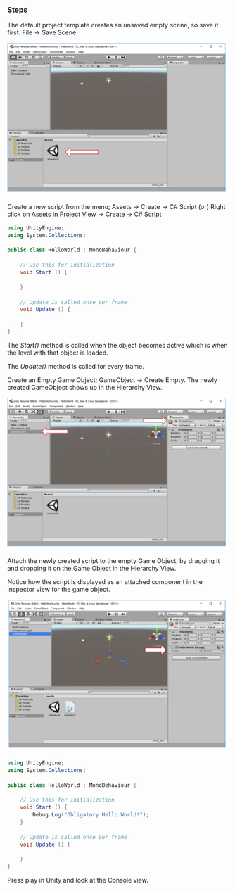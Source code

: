 ### Steps

The default project template creates an unsaved empty scene, so save it first. File -> Save Scene

![](_misc/SavedScene.png)

Create a new script from the menu; Assets -> Create -> C# Script (or) Right click on Assets in Project View -> Create -> C# Script

```csharp
using UnityEngine;
using System.Collections;

public class HelloWorld : MonoBehaviour {

	// Use this for initialization
	void Start () {
	
	}
	
	// Update is called once per frame
	void Update () {
	
	}
}
```

The *Start()* method is called when the object becomes active which is when the level with that object is loaded.

The *Update()* method is called for every frame.

Create an Empty Game Object; GameObject -> Create Empty. The newly created GameObject shows up in the Hierarchy View.

![](_misc/CreateEmptyGameObject.png)

Attach the newly created script to the empty Game Object, by dragging it and dropping it on the Game Object in the Hierarchy View.

Notice how the script is displayed as an attached component in the inspector view for the game object.

![](_misc/ScriptAttached.png)


```csharp
using UnityEngine;
using System.Collections;

public class HelloWorld : MonoBehaviour {

	// Use this for initialization
	void Start () {
		Debug.Log("Obligatory Hello World!");
	}
	
	// Update is called once per frame
	void Update () {
	
	}
}
```

Press play in Unity and look at the Console view.
